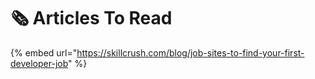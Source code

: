 # 🗞 Articles To Read

{% embed url="https://skillcrush.com/blog/job-sites-to-find-your-first-developer-job" %}
